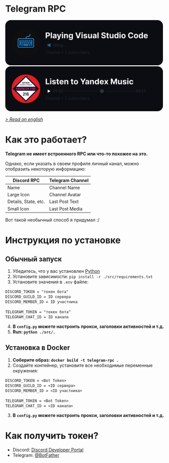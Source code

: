 # Telegram RPC

<img src="vscode_rpc.png" width="500">
<img src="ym_rpc.png" width="500">

<br>

_[> Read on english ](/README.md)_

# Как это работает?
**Telegram не имеет встроенного RPC или что-то похожее на это.**

Однако, если указать в своем профиле личный канал, можно отобразить некоторую информацию:

| **Discord RPC**              | **Telegram Channel**    |
|------------------------------|-------------------------|
| Name                         | Channel Name            |
| Large Icon                   | Channel Avatar          |
| Details, State, etc.         | Last Post Text          |
| Small Icon                   | Last Post Media         |

Вот такой необычный способ я придумал :/

# Инструкция по установке
## Обычный запуск
1. Убедитесь, что у вас установлен [Python](https://www.python.org)
2. Установите зависимости: `pip install -r ./src/requirements.txt`
3. Установите значения в `.env` файле:
```
DISCORD_TOKEN = "токен бота"
DISCORD_GUILD_ID = ID сервера
DISCORD_MEMBER_ID = ID участника

TELEGRAM_TOKEN = "токен бота"
TELEGRAM_CHAT_ID = ID канала
```
4. **В `config.py` можете настроить прокси, заголовки активностей и т.д.**
5. **Run: `python ./src/.`**

## Установка в Docker
1. **Соберите образ: `docker build -t telegram-rpc .`**
2. Создайте контейнер, установите все необходимые переменные окружения:
```
DISCORD_TOKEN = <Bot Token>
DISCORD_GUILD_ID = <ID сервера>
DISCORD_MEMBER_ID = <ID участника>

TELEGRAM_TOKEN = <Bot Token>
TELEGRAM_CHAT_ID = <ID канала>
```
3. **В `config.py` можете настроить прокси, заголовки активностей и т.д.**

# Как получить токен?
- Discord: [Discord Developer Portal](https://discord.com/developers/applications)
- Telegram: [@BotFather](https://t.me/BotFather)